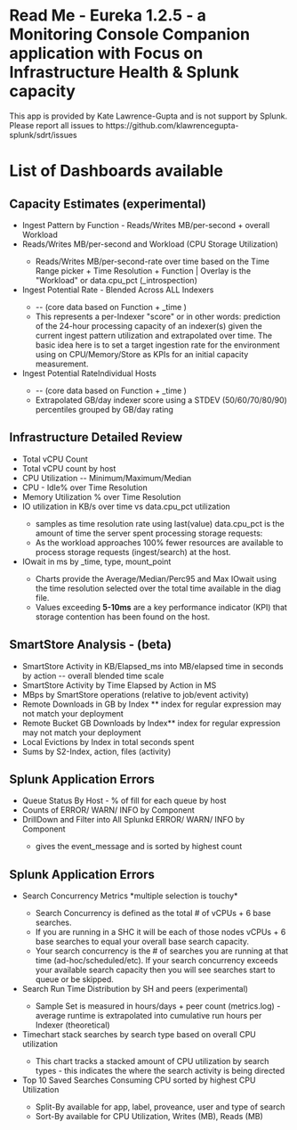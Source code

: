 <html>
  <body>
    <h1>Read Me - Eureka 1.2.5 - a Monitoring Console Companion application with Focus on Infrastructure Health & Splunk capacity</h1>
    <p>This app is provided by Kate Lawrence-Gupta and is not support by Splunk.
      Please report all issues to https://github.com/klawrencegupta-splunk/sdrt/issues</p>
  <h1> List of Dashboards available</h1>
    <h2>Capacity Estimates (experimental)</h2>
    <ul>
      <li>Ingest Pattern by Function - Reads/Writes
        MB/per-second + overall Workload</li>
      <li>Reads/Writes MB/per-second and Workload (CPU Storage
          Utilization) </li>
      <ul>
        <li>Reads/Writes MB/per-second-rate over time based on the Time
          Range picker + Time Resolution + Function | Overlay is the "Workload"
          or data.cpu_pct (_introspection)</li>
      </ul>
      <li> Ingest Potential Rate - Blended  Across
          ALL Indexers </li>
      <ul>
        <li>-- (core data based on Function + _time )</li>
        <li>This represents a per-Indexer "score" or in other words:
          prediction of the 24-hour processing capacity of an indexer(s) given
          the current ingest pattern utilization and extrapolated over time. The
          basic idea here is to set a target ingestion rate for the environment
          using on CPU/Memory/Store as KPIs for an initial capacity measurement.</li>
      </ul>
      <li>Ingest Potential RateIndividual Hosts </li>
      <ul>
        <li>-- (core data based on Function + _time )</li>
        <li>Extrapolated GB/day indexer score using a STDEV (50/60/70/80/90)
          percentiles grouped by GB/day rating</li>
      </ul>
    </ul>
    <p> </p>
    <h2>Infrastructure Detailed Review</h2>
    <ul>
      <li>Total vCPU Count</li>
      <li>Total vCPU count by host</li>
      <li>CPU Utilization -- Minimum/Maximum/Median</li>
      <li>CPU - Idle% over Time Resolution</li>
      <li>Memory Utilization % over Time Resolution</li>
      <li>IO utilization in KB/s over time vs data.cpu_pct utilization </li>
      <ul>
        <li>samples as time resolution rate using last(value) data.cpu_pct is
          the amount of time the server spent processing storage requests: </li>
        <li>As the workload approaches 100% fewer resources are available to
          process storage requests (ingest/search) at the host.</li>
      </ul>
      <li>IOwait in ms by _time, type, mount_point</li>
      <ul>
        <li>Charts provide the Average/Median/Perc95 and Max IOwait using the
          time resolution selected over the total time available in the diag
          file. </li>
        <li>Values exceeding <b>5-10ms</b> are a key performance indicator
          (KPI) that storage contention has been found on the host.</li>
      </ul>
    </ul>
        <h2>SmartStore Analysis - (beta)</h2>
    <ul>
      <li>SmartStore Activity in KB/Elapsed_ms into MB/elapsed time in seconds by action -- overall blended time scale</li>
      <li>SmartStore Activity by Time Elapsed by Action in MS</li>
      <li>MBps by SmartStore operations (relative to job/event activity)</li>
      <li>Remote Downloads in GB by Index ** index for regular expression may not match your deployment</li>
      <li>Remote Bucket GB Downloads by Index** index for regular expression may not match your deployment</li>
      <li>Local Evictions by Index in total seconds spent</li>
      <li>Sums by S2-Index, action, files (activity)
      </ul>
    <h2>Splunk Application Errors</h2>
    <ul>
      <li>Queue Status By Host - % of fill for each queue by host</li>
      <li>Counts of ERROR/ WARN/ INFO by Component</li>
      <li>DrillDown and Filter into All Splunkd ERROR/ WARN/ INFO by Component
      </li>
      <ul>
        <li>gives the event_message and is sorted by highest count</li>
      </ul>
    </ul>
    <h2> Splunk Application Errors</h2>
    <ul>
      <li> Search Concurrency Metrics *multiple selection is touchy*</li>
      <ul>
        <li>Search Concurrency is defined as the total # of vCPUs + 6 base
          searches. </li>
        <li>If you are running in a SHC it will be each of those nodes vCPUs + 6
          base searches to equal your overall base search capacity. </li>
        <li>Your search concurrency is the # of searches you are running at that
          time (ad-hoc/scheduled/etc). If your search concurrency exceeds your
          available search capacity then you will see searches start to queue
          or be skipped.</li>
      </ul>
      <li>Search Run Time Distribution by SH and peers (experimental)</li>
      <ul>
        <li>Sample Set is measured in hours/days + peer count (metrics.log) -
          average runtime is extrapolated into cumulative run hours per Indexer
          (theoretical)</li>
      </ul>
      <li>Timechart stack searches by search type based on overall CPU
        utilization</li>
      <ul>
        <li>This chart tracks a stacked amount of CPU utilization by search
          types - this indicates the where the search activity is being directed</li>
      </ul>
      <li>Top 10 Saved Searches Consuming CPU sorted by highest CPU Utilization</li>
      <ul>
        <li>Split-By available for app, label, proveance, user and type of
          search</li>
        <li>Sort-By available for CPU Utilization, Writes (MB), Reads (MB)</li>
      </ul>
    </ul>
  </body>
</html>
